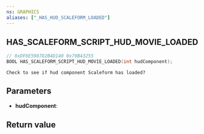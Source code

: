 ```yaml
---
ns: GRAPHICS
aliases: ["_HAS_HUD_SCALEFORM_LOADED"]
---
```

## HAS_SCALEFORM_SCRIPT_HUD_MOVIE_LOADED

```c
// 0xDF6E5987D2B4D140 0x79B43255
BOOL HAS_SCALEFORM_SCRIPT_HUD_MOVIE_LOADED(int hudComponent);
```

```
Check to see if hud component Scaleform has loaded?  
```

## Parameters
* **hudComponent**:

## Return value
